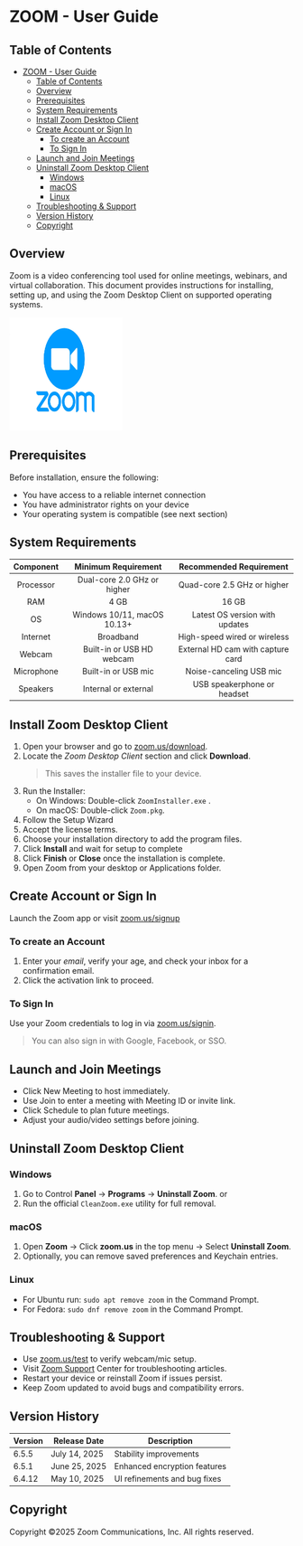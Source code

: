 # ZOOM - User Guide
<div style="page-break-after: always;"></div>

## Table of Contents
- [ZOOM - User Guide](#zoom---user-guide)
  - [Table of Contents](#table-of-contents)
  - [Overview](#overview)
  - [Prerequisites](#prerequisites)
  - [System Requirements](#system-requirements)
  - [Install Zoom Desktop Client](#install-zoom-desktop-client)
  - [Create Account or Sign In](#create-account-or-sign-in)
    - [To create an Account](#to-create-an-account)
    - [To Sign In](#to-sign-in)
  - [Launch and Join Meetings](#launch-and-join-meetings)
  - [Uninstall Zoom Desktop Client](#uninstall-zoom-desktop-client)
    - [Windows](#windows)
    - [macOS](#macos)
    - [Linux](#linux)
  - [Troubleshooting \& Support](#troubleshooting--support)
  - [Version History](#version-history)
  - [Copyright](#copyright)

<div style="page-break-after: always;"></div>


## Overview


Zoom is a video conferencing tool used for online meetings, webinars, and virtual collaboration. This document provides instructions for installing, setting up, and using the Zoom Desktop Client on supported operating systems.

<img src="Zoom-Logo-PNG-Download-Image.png" alt="Zoom Logo" width="200" height="200">

<div style="page-break-after: always;"></div>


## Prerequisites


Before installation, ensure the following:
- You have access to a reliable internet connection
- You have administrator rights on your device
- Your operating system is compatible (see next section)
<div style="page-break-after: always;"></div>


## System Requirements


| Component       | Minimum Requirement             | Recommended Requirement         |
|:----------------:|:----------------------------------:|:----------------------------------:|
| Processor       | Dual-core 2.0 GHz or higher      | Quad-core 2.5 GHz or higher      |
| RAM             | 4 GB                            | 16 GB |
| OS              | Windows 10/11, macOS 10.13+     | Latest OS version with updates   |
| Internet        | Broadband                       | High-speed wired or wireless     |
| Webcam          | Built-in or USB HD webcam       | External HD cam with capture card|
| Microphone      | Built-in or USB mic             | Noise-canceling USB mic          |
| Speakers        | Internal or external            | USB speakerphone or headset      |

<div style="page-break-after: always;"></div>


## Install Zoom Desktop Client


1. Open your browser and go to [zoom.us/download](https://zoom.us/download).
2. Locate the _Zoom Desktop Client_ section and click **Download**. 
    > This saves the installer file to your device.
3. Run the Installer:
   - On Windows: Double-click `ZoomInstaller.exe` . 
   - On macOS: Double-click `Zoom.pkg`.
4. Follow the Setup Wizard  
5. Accept the license terms.  
6. Choose your installation directory to add the program files.  
7. Click **Install** and wait for setup to complete
8. Click **Finish** or **Close** once the installation is complete.  
9.  Open Zoom from your desktop or Applications folder.
<div style="page-break-after: always;"></div>


## Create Account or Sign In

 
Launch the Zoom app or visit [zoom.us/signup](https://zoom.us/signup)

### To create an Account 
1. Enter your *email*, verify your age, and check your inbox for a confirmation email.  
2. Click the activation link to proceed.


### To Sign In  


Use your Zoom credentials to log in via [zoom.us/signin](https://zoom.us/signin).

>You can also sign in with Google, Facebook, or SSO.

<div style="page-break-after: always;"></div>


## Launch and Join Meetings


- Click New Meeting to host immediately.
- Use Join to enter a meeting with Meeting ID or invite link.
- Click Schedule to plan future meetings.
- Adjust your audio/video settings before joining.
<div style="page-break-after: always;"></div>


## Uninstall Zoom Desktop Client


### Windows  


1. Go to Control **Panel** → **Programs** → **Uninstall Zoom**. or
2. Run the official `CleanZoom.exe` utility for full removal.

### macOS  


1. Open **Zoom** → Click **zoom.us** in the top menu → Select **Uninstall Zoom**. 
2. Optionally, you can remove saved preferences and Keychain entries.

### Linux  


- For Ubuntu run: `sudo apt remove zoom` in the Command Prompt.
- For Fedora: `sudo dnf remove zoom` in the Command Prompt.
<div style="page-break-after: always;"></div>


## Troubleshooting & Support


- Use [zoom.us/test](zoom.us/test) to verify webcam/mic setup.
- Visit [Zoom Support](https://support.zoom.com/hc/en?optimizely_user_id=0e03fe047b4d4e0e86f13311dad160d0&ampDeviceId=482f7ad3-c6a6-4b15-ac6a-e8b22e4e6324&ampSessionId=1753277838953&_ics=1753277824282&irclickid=~e-bdkmibecjlmjf978Y5WMNKICyzroskgfd-a23ZPOIAyvrjc96X&_gl=1*3r7abk*_ga*Mzk4NDg3NTM2LjE3NTMyNzc1NDI.*_ga_L8TBF28DDX*czE3NTMyNzc1NDIkbzEkZzEkdDE3NTMyNzc4MjQkajYwJGwwJGgw) Center for troubleshooting articles.
- Restart your device or reinstall Zoom if issues persist.
- Keep Zoom updated to avoid bugs and compatibility errors.
<div style="page-break-after: always;"></div>


## Version History


| Version | Release Date | Description                     |
|---------|--------------|--------------------------------|
| 6.5.5   | July 14, 2025 | Stability improvements         |
| 6.5.1   | June 25, 2025 | Enhanced encryption features   |
| 6.4.12  | May 10, 2025  | UI refinements and bug fixes   |

<div style="page-break-after: always;"></div>

## Copyright


Copyright ©2025 Zoom Communications, Inc. All rights reserved.







